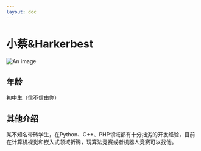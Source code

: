 ```yaml
---
layout: doc
---
```

# <Badge type="warning" text="管理" /> 小蔡&Harkerbest
![An image](http://q1.qlogo.cn/g?b=qq&nk=2737914384&s=160)

## 年龄

初中生（信不信由你）

## 其他介绍

某不知名带砖学生，在Python、C++、PHP领域都有十分拙劣的开发经验，目前在计算机视觉和嵌入式领域折腾，玩算法竞赛或者机器人竞赛可以找他。
